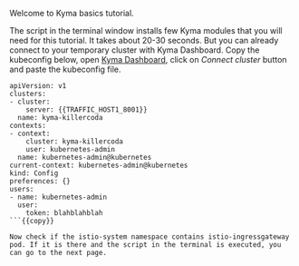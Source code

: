 Welcome to Kyma basics tutorial.

The script in the terminal window installs few Kyma modules that you will need for this tutorial. It takes about 20-30 seconds. But you can already connect to your temporary cluster with Kyma Dashboard. Copy the kubeconfig below, open [Kyma Dashboard](https://dashboard.kyma.cloud.sap/), click on *Connect cluster* button and paste the kubeconfig file. 

```
apiVersion: v1
clusters:
- cluster:
    server: {{TRAFFIC_HOST1_8001}}
  name: kyma-killercoda
contexts:
- context:
    cluster: kyma-killercoda
    user: kubernetes-admin
  name: kubernetes-admin@kubernetes
current-context: kubernetes-admin@kubernetes
kind: Config
preferences: {}
users:
- name: kubernetes-admin
  user:
    token: blahblahblah
```{{copy}}

Now check if the istio-system namespace contains istio-ingressgateway pod. If it is there and the script in the terminal is executed, you can go to the next page.